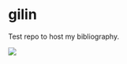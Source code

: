 gilin
=====

Test repo to host my bibliography.

[![](https://upload.wikimedia.org/wikipedia/commons/3/32/Lepisma_domestica_female.jpg)](<https://ga.wikipedia.org/wiki/Gil%C3%ADn_(feithid)>)
